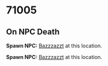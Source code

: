# 71005


## On NPC Death

**Spawn NPC:**  [Bazzzazzt](/npc/71103) at this location.

**Spawn NPC:**  [Bazzzazzt](/npc/71103) at this location.




